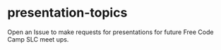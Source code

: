# presentation-topics
Open an Issue to make requests for presentations for future Free Code Camp SLC meet ups.
